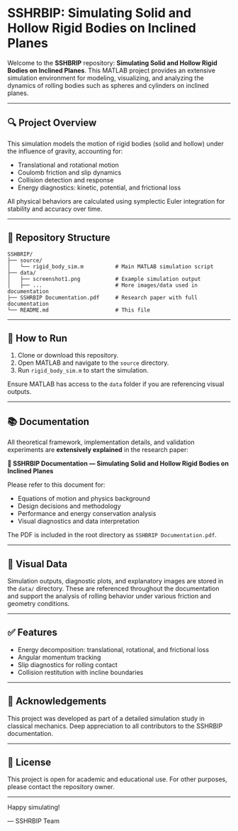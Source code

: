 # SSHRBIP: Simulating Solid and Hollow Rigid Bodies on Inclined Planes

Welcome to the **SSHBRIP** repository: **Simulating Solid and Hollow Rigid Bodies on Inclined Planes**. This MATLAB project provides an extensive simulation environment for modeling, visualizing, and analyzing the dynamics of rolling bodies such as spheres and cylinders on inclined planes.

---

## 🔍 Project Overview

This simulation models the motion of rigid bodies (solid and hollow) under the influence of gravity, accounting for:

* Translational and rotational motion
* Coulomb friction and slip dynamics
* Collision detection and response
* Energy diagnostics: kinetic, potential, and frictional loss

All physical behaviors are calculated using symplectic Euler integration for stability and accuracy over time.

---

## 📁 Repository Structure

```
SSHBRIP/
├── source/
│   └── rigid_body_sim.m          # Main MATLAB simulation script
├── data/
│   ├── screenshot1.png           # Example simulation output
│   ├── ...                       # More images/data used in documentation
├── SSHRBIP Documentation.pdf     # Research paper with full documentation
└── README.md                     # This file
```

---

## 🚀 How to Run

1. Clone or download this repository.
2. Open MATLAB and navigate to the `source` directory.
3. Run `rigid_body_sim.m` to start the simulation.

Ensure MATLAB has access to the `data` folder if you are referencing visual outputs.

---

## 📚 Documentation

All theoretical framework, implementation details, and validation experiments are **extensively explained** in the research paper:

**📝 SSHRBIP Documentation — Simulating Solid and Hollow Rigid Bodies on Inclined Planes**

Please refer to this document for:

* Equations of motion and physics background
* Design decisions and methodology
* Performance and energy conservation analysis
* Visual diagnostics and data interpretation

The PDF is included in the root directory as `SSHBRIP Documentation.pdf`.

---

## 📸 Visual Data

Simulation outputs, diagnostic plots, and explanatory images are stored in the `data/` directory. These are referenced throughout the documentation and support the analysis of rolling behavior under various friction and geometry conditions.

---

## ✅ Features

* Energy decomposition: translational, rotational, and frictional loss
* Angular momentum tracking
* Slip diagnostics for rolling contact
* Collision restitution with incline boundaries

---

## 📌 Acknowledgements

This project was developed as part of a detailed simulation study in classical mechanics. Deep appreciation to all contributors to the SSHRBIP documentation.

---

## 📃 License

This project is open for academic and educational use. For other purposes, please contact the repository owner.

---

Happy simulating!

— SSHRBIP Team
